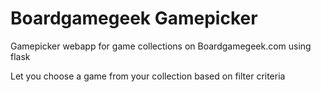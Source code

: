 # Boardgamegeek Gamepicker
Gamepicker webapp for game collections on Boardgamegeek.com using flask

Let you choose a game from your collection based on filter criteria
